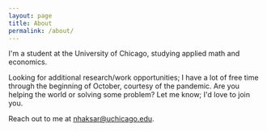 ```yaml
---
layout: page
title: About
permalink: /about/
---
```


I'm a student at the University of Chicago, studying applied math and economics.

Looking for additional research/work opportunities; I have a lot of free time through the beginning of October, courtesy of the pandemic. Are you helping the world or solving some problem? Let me know; I'd love to join you.

Reach out to me at [nhaksar@uchicago.edu](mailto:nhaksar@uchicago.edu).
